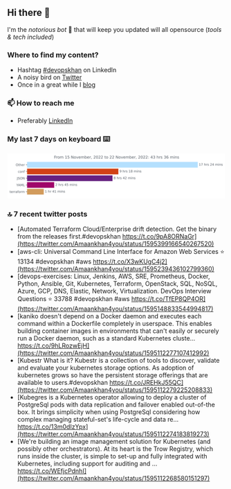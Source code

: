 <!--- [![Hits](https://hits.seeyoufarm.com/api/count/incr/badge.svg?url=https%3A%2F%2Fgithub.com%2Fakhan4u%2Fhit-counter&count_bg=%2379C83D&title_bg=%23555555&icon=&icon_color=%23E7E7E7&title=visits&edge_flat=false)](https://hits.seeyoufarm.com) --->

## Hi there 👋

I'm the _notorious bot_ 🤣 that will keep you updated will all opensource (_tools & tech included_) 

### Where to find my content?

* Hashtag [#devopskhan](https://www.linkedin.com/feed/hashtag/devopskhan) on LinkedIn
* A noisy bird on [Twitter](https://twitter.com/Amaankhan4you)
* Once in a great while I [blog](https://linuxparrot.com) 


### 📫 **How to reach me**

* Preferably [LinkedIn](https://www.linkedin.com/in/amaan-khan-linux-ninja)

### My last 7 days on keyboard ⌨️

<img src="https://github.com/akhan4u/akhan4u/blob/main/images/stat.svg" alt="Amaan's Wakatime Activity!"/>

### 🔝 7 recent twitter posts
<!-- DEVDOJO:START -->
- [Automated Terraform Cloud/Enterprise drift detection. Get the binary from the releases first.#devopskhan https://t.co/9pA8ORNaGr](https://twitter.com/Amaankhan4you/status/1595399166540267520)
- [aws-cli: Universal Command Line Interface for Amazon Web Services
⭐️ 13134
#devopskhan #aws
https://t.co/X3wKUgC4j2](https://twitter.com/Amaankhan4you/status/1595239436102799360)
- [devops-exercises: Linux, Jenkins, AWS, SRE, Prometheus, Docker, Python, Ansible, Git, Kubernetes, Terraform, OpenStack, SQL, NoSQL, Azure, GCP, DNS, Elastic, Network, Virtualization. DevOps Interview Questions
⭐️ 33788
#devopskhan #aws
https://t.co/TfEP8QP4OR](https://twitter.com/Amaankhan4you/status/1595148833544994817)
- [kaniko doesn&#39;t depend on a Docker daemon and executes each command within a Dockerfile completely in userspace. This enables building container images in environments that can&#39;t easily or securely run a Docker daemon, such as a standard Kubernetes cluste… https://t.co/9hLRozwEjH](https://twitter.com/Amaankhan4you/status/1595112277107412992)
- [Kubestr What is it? Kubestr is a collection of tools to discover, validate and evaluate your kubernetes storage options. As adoption of kubernetes grows so have the persistent storage offerings that are available to users.#devopskhan https://t.co/JREHkJ55QC](https://twitter.com/Amaankhan4you/status/1595112279225208833)
- [Kubegres is a Kubernetes operator allowing to deploy a cluster of PostgreSql pods with data replication and failover enabled out-of-the box. It brings simplicity when using PostgreSql considering how complex managing stateful-set&#39;s life-cycle and data re… https://t.co/13m0dIzYpx](https://twitter.com/Amaankhan4you/status/1595112274183819273)
- [We&#39;re building an image management solution for Kubernetes &lpar;and possibly other orchestrators&rpar;. At its heart is the Trow Registry, which runs inside the cluster, is simple to set-up and fully integrated with Kubernetes, including support for auditing and … https://t.co/WEfjcPdnhI](https://twitter.com/Amaankhan4you/status/1595112268580151297)
<!-- DEVDOJO:END -->

<!-- ![Amaan's GitHub stats](https://github-readme-stats.vercel.app/api?username=akhan4u&count_private=true&show_icons=true&hide=contribs) -->
